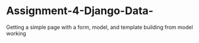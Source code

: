 # Assignment-4-Django-Data-
Getting a simple page with a form, model, and template building from model working
